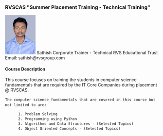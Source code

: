 ### RVSCAS "Summer Placement Training - Technical Training"  
  
<img src="https://github.com/sathishnotes/rvscas/raw/master/DSC_7028%20pp.jpg" alt="sathish" width="100"/>       
Sathish   
Corporate Trainer - Technical     
RVS Educational Trust   
Email: sathish@rvsgroup.com     

#### Course Description

This course focuses on training the students in computer science fundamentals that are required by the IT Core Companies during placement @ RVSCAS.  
  
`The computer science fundamentals that are covered in this course but not limited to are:`

          1. Problem Solving
          2. Programming using Python
          3. Algorithms and Data Structures - (Selected Topics)
          4. Object Oriented Concepts - (Selected Topics)




